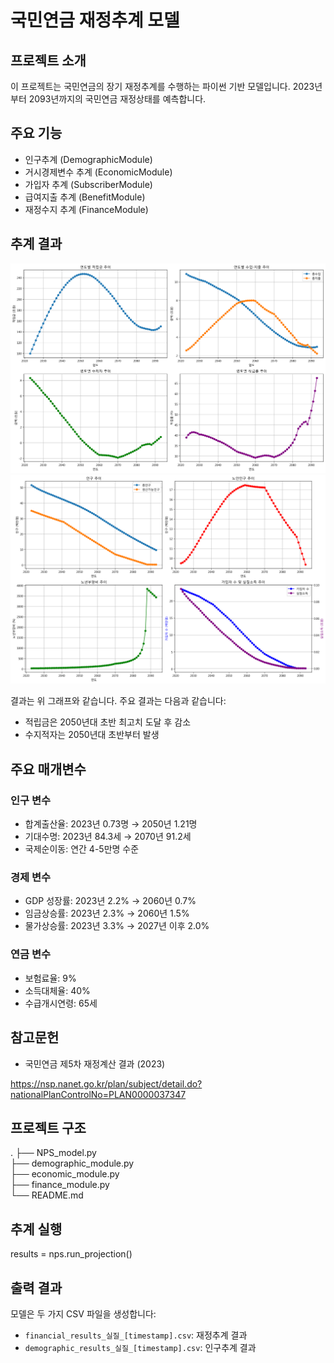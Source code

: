 # 국민연금 재정추계 모델

## 프로젝트 소개
이 프로젝트는 국민연금의 장기 재정추계를 수행하는 파이썬 기반 모델입니다. 2023년부터 2093년까지의 국민연금 재정상태를 예측합니다.

## 주요 기능
- 인구추계 (DemographicModule)
- 거시경제변수 추계 (EconomicModule)
- 가입자 추계 (SubscriberModule)
- 급여지출 추계 (BenefitModule)
- 재정수지 추계 (FinanceModule)


## 추계 결과
![재정추계 결과](./images/financial_projection_241745.png)
![인구추계 결과](./images/demographic_projection_241745.png)


 결과는 위 그래프와 같습니다. 주요 결과는 다음과 같습니다:
- 적립금은 2050년대 초반 최고치 도달 후 감소
- 수지적자는 2050년대 초반부터 발생



## 주요 매개변수
### 인구 변수
- 합계출산율: 2023년 0.73명 → 2050년 1.21명
- 기대수명: 2023년 84.3세 → 2070년 91.2세
- 국제순이동: 연간 4-5만명 수준

### 경제 변수
- GDP 성장률: 2023년 2.2% → 2060년 0.7%
- 임금상승률: 2023년 2.3% → 2060년 1.5%
- 물가상승률: 2023년 3.3% → 2027년 이후 2.0%

### 연금 변수
- 보험료율: 9%
- 소득대체율: 40%
- 수급개시연령: 65세

## 참고문헌
- 국민연금 제5차 재정계산 결과 (2023)

https://nsp.nanet.go.kr/plan/subject/detail.do?nationalPlanControlNo=PLAN0000037347


## 프로젝트 구조
.
├── NPS_model.py           
├── demographic_module.py  
├── economic_module.py     
├── finance_module.py      
└── README.md

## 추계 실행
results = nps.run_projection()


## 출력 결과
모델은 두 가지 CSV 파일을 생성합니다:
- `financial_results_실질_[timestamp].csv`: 재정추계 결과
- `demographic_results_실질_[timestamp].csv`: 인구추계 결과